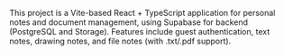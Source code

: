 <!-- Use this file to provide workspace-specific custom instructions to Copilot. For more details, visit https://code.visualstudio.com/docs/copilot/copilot-customization#_use-a-githubcopilotinstructionsmd-file -->

This project is a Vite-based React + TypeScript application for personal notes and document management, using Supabase for backend (PostgreSQL and Storage). Features include guest authentication, text notes, drawing notes, and file notes (with .txt/.pdf support).

